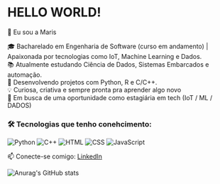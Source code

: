 ### 
<h1>HELLO WORLD!</h1>
👋 Eu sou a Maris

🎓 Bacharelado em Engenharia de Software (curso em andamento) | Apaixonada por tecnologias como IoT, Machine Learning e Dados.<br>
📚 Atualmente estudando Ciência de Dados, Sistemas Embarcados e automação.  
🔭 Desenvolvendo projetos com Python, R e C/C++.  
💡 Curiosa, criativa e sempre pronta pra aprender algo novo  
🚀 Em busca de uma oportunidade como estagiária em tech (IoT / ML / DADOS)

### 🛠️ Tecnologias que tenho conehcimento:
![Python](https://img.shields.io/badge/Python-blue?logo=python&logoColor=white)
![C++](https://img.shields.io/badge/C++-00599C?logo=c%2B%2B&logoColor=white)
![HTML](https://img.shields.io/badge/HTML5-E34F26?logo=html5&logoColor=white)
![CSS](https://img.shields.io/badge/CSS3-1572B6?logo=css3&logoColor=white)
![JavaScript](https://img.shields.io/badge/JavaScript-F7DF1E?logo=javascript&logoColor=black)

📫 Conecte-se comigo: [LinkedIn](https://www.linkedin.com/in/seuusuario)


![Anurag's GitHub stats](https://github-readme-stats.vercel.app/api?username=MarisDev&show_icons=true&theme=midnight-purple)
</div>

